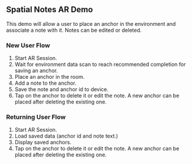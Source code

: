 ## Spatial Notes AR Demo

This demo will allow a user to place an anchor in the environment and associate a note with it. Notes can be edited or deleted.

### New User Flow
1. Start AR Session.
2. Wait for environment data scan to reach recommended completion for saving an anchor.
3. Place an anchor in the room.
4. Add a note to the anchor.
5. Save the note and anchor id to device.
6. Tap on the anchor to delete it or edit the note. A new anchor can be placed after deleting the existing one.

### Returning User Flow
1. Start AR Session.
2. Load saved data (anchor id and note text.)
3. Display saved anchors.
4. Tap on the anchor to delete it or edit the note. A new anchor can be placed after deleting the existing one.
